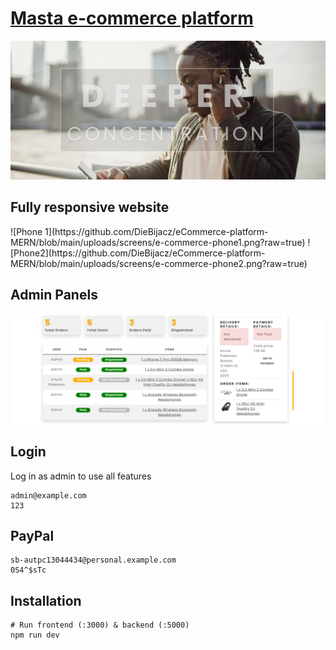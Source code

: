 # [Masta e-commerce platform](https://github.com/DieBijacz/eCommerce-platform-MERN)
![Hero](https://github.com/DieBijacz/eCommerce-platform-MERN/blob/main/uploads/screens/e-commerce-hero.png?raw=true)

## Fully responsive website

<div width='50%'>
![Phone 1](https://github.com/DieBijacz/eCommerce-platform-MERN/blob/main/uploads/screens/e-commerce-phone1.png?raw=true)
![Phone2](https://github.com/DieBijacz/eCommerce-platform-MERN/blob/main/uploads/screens/e-commerce-phone2.png?raw=true)
</div>

## Admin Panels
![Admin Panel](https://github.com/DieBijacz/eCommerce-platform-MERN/blob/main/uploads/screens/e-commerce-admin1.png?raw=true)

## Login
Log in as admin to use all features
```
admin@example.com
123
```
## PayPal
```
sb-autpc13044434@personal.example.com
0S4^$sTc
```
## Installation
```
# Run frontend (:3000) & backend (:5000)
npm run dev
```